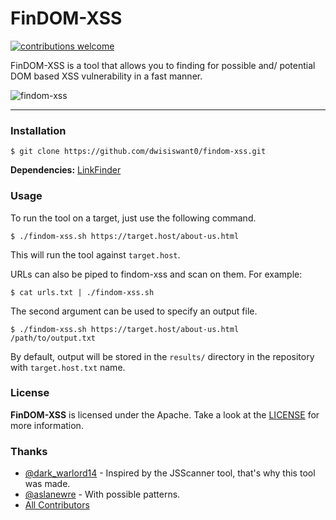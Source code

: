 # FinDOM-XSS

[![contributions welcome](https://img.shields.io/badge/contributions-welcome-brightgreen.svg?style=flat)](https://github.com/dwisiswanto/findom-xss/issues)


FinDOM-XSS is a tool that allows you to finding for possible and/ potential DOM based XSS vulnerability in a fast manner.

<img src="https://user-images.githubusercontent.com/25837540/95422861-4395b480-096a-11eb-875a-43fa3d8a7be1.png" alt="findom-xss">

---

### Installation

```
$ git clone https://github.com/dwisiswant0/findom-xss.git
```

**Dependencies:** [LinkFinder](https://github.com/GerbenJavado/LinkFinder)

### Usage

To run the tool on a target, just use the following command.
```
$ ./findom-xss.sh https://target.host/about-us.html
```

This will run the tool against `target.host`.


URLs can also be piped to findom-xss and scan on them. For example:
```
$ cat urls.txt | ./findom-xss.sh
```

The second argument can be used to specify an output file.
```
$ ./findom-xss.sh https://target.host/about-us.html /path/to/output.txt
```

By default, output will be stored in the `results/` directory in the repository with `target.host.txt` name.

### License

**FinDOM-XSS** is licensed under the Apache. Take a look at the [LICENSE](https://github.com/dwisiswant0/findom-xss/blob/master/LICENSE) for more information.

### Thanks

- [@dark_warlord14](https://twitter.com/dark_warlord14) - Inspired by the JSScanner tool, that's why this tool was made.
- [@aslanewre](https://twitter.com/aslanewre) - With possible patterns.
- [All Contributors](../../graphs/contributors)
